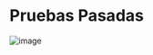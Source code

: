 # Pruebas Pasadas
![image](https://github.com/user-attachments/assets/12741d69-1b11-409c-99ba-e42ad92b211d)





